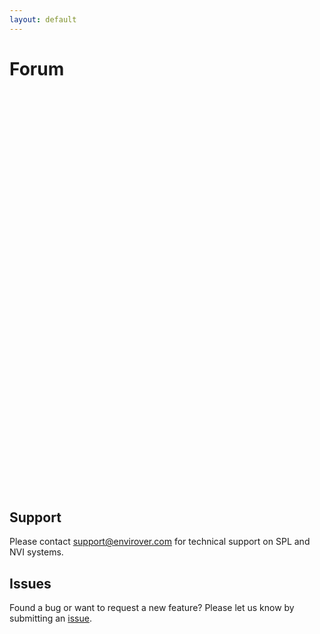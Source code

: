 ```yaml
---
layout: default
---
```


# Forum

<iframe id="forum_embed"
  src="javascript:void(0)"
  scrolling="no"
  frameborder="0"
  width="760"
  height="640">
</iframe>
<script type="text/javascript">
  document.getElementById('forum_embed').src =
     'https://groups.google.com/a/envirover.com/forum/embed/?place=forum/forum'
     + '&showsearch=true&showpopout=true&showtabs=false'
     + '&parenturl=' + encodeURIComponent(window.location.href);
</script>

## Support

Please contact <a href="mailto:support@envirover.com">support@envirover.com</a> for technical support on SPL and NVI systems.

## Issues

Found a bug or want to request a new feature?  Please let us know by submitting an [issue](https://github.com/envirover/support/issues).
